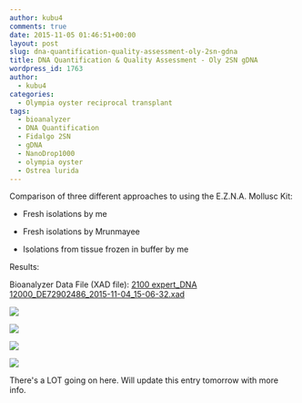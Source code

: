 ```yaml
---
author: kubu4
comments: true
date: 2015-11-05 01:46:51+00:00
layout: post
slug: dna-quantification-quality-assessment-oly-2sn-gdna
title: DNA Quantification & Quality Assessment - Oly 2SN gDNA
wordpress_id: 1763
author:
  - kubu4
categories:
  - Olympia oyster reciprocal transplant
tags:
  - bioanalyzer
  - DNA Quantification
  - Fidalgo 2SN
  - gDNA
  - NanoDrop1000
  - olympia oyster
  - Ostrea lurida
---
```


Comparison of three different approaches to using the E.Z.N.A. Mollusc Kit:




    
  * Fresh isolations by me

    
  * Fresh isolations by Mrunmayee

    
  * Isolations from tissue frozen in buffer by me



Results:

Bioanalyzer Data File (XAD file): [2100 expert_DNA 12000_DE72902486_2015-11-04_15-06-32.xad](https://eagle.fish.washington.edu/Arabidopsis/Bioanalyzer%20Data/2100%20expert_DNA%2012000_DE72902486_2015-11-04_15-06-32.xad)

[![](https://eagle.fish.washington.edu/Arabidopsis/20151104_gDNA_oly_2SN_ODs.JPG)](http://eagle.fish.washington.edu/Arabidopsis/20151104_gDNA_oly_2SN_ODs.JPG)

[![](https://eagle.fish.washington.edu/Arabidopsis/20151104_gDNA_oly_2SN_plots.JPG)](http://eagle.fish.washington.edu/Arabidopsis/20151104_gDNA_oly_2SN_plots.JPG)

[![](https://eagle.fish.washington.edu/Arabidopsis/Bioanalyzer%20Data/20151104_bioanalyzer_electropherograms.jpg)](http://eagle.fish.washington.edu/Arabidopsis/Bioanalyzer%20Data/20151104_bioanalyzer_electropherograms.jpg)

[![](https://eagle.fish.washington.edu/Arabidopsis/Bioanalyzer%20Data/20151104_bioanalyzer_gels.jpg)](http://eagle.fish.washington.edu/Arabidopsis/Bioanalyzer%20Data/20151104_bioanalyzer_gels.jpg)

There's a LOT going on here. Will update this entry tomorrow with more info.
